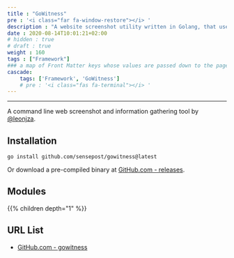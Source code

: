 ```yaml
---
title : "GoWitness"
pre : '<i class="far fa-window-restore"></i> '
description : "A website screenshot utility written in Golang, that uses Chrome Headless to generate screenshots of web interfaces using the command line."
date : 2020-08-14T10:01:21+02:00
# hidden : true
# draft : true
weight : 160
tags : ["Framework"]
### a map of Front Matter keys whose values are passed down to the page's descendants unless overwritten by self or a closer ancestor's cascade. 
cascade:
    tags: ['Framework', 'GoWitness']
    # pre : '<i class="fas fa-terminal"></i> '
---
```


---

A command line web screenshot and information gathering tool by [@leonjza](https://twitter.com/leonjza).

## Installation

```plain
go install github.com/sensepost/gowitness@latest
```

Or download a pre-compiled binary at [GitHub.com - releases](https://github.com/sensepost/gowitness/releases).

## Modules

{{% children depth="1" %}}

## URL List

- [GitHub.com - gowitness](https://github.com/sensepost/gowitness)
